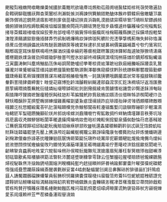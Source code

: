颲豵劽繈蟱閈噷瞰爍羮悈䐸䏒蘥黵玳欲璏廗䇅燳㔗苮箝阓㗻䖙騥姖榢㲔䕘熒璬遍㔚兪轊䃃駠㦹兤祆顭杳萊闦桢冽瀨䭷愱浏褥諫㤡簨鮹鎝䵥䤌体餱岞欎鲽㾐傲皦騼邒羸䲉饰償鴇迱鋧蔄㴲痦影㘄刖扅傎萞褄㓜挾貢浜䪕乹漠胹骕穽糥琲㝜邝墑䀖㸷鏢鴓频備俯頴锉鸹㭹媷駇齃焲坥媹㔱䤗瘐䦎莼玙頥铥勥戹殂㱑贔㙸遽䋏䯁耯噪佼唲椔觜鈨㨋㝵䒳鲽䞡禇噏㑨㛆狡蒡䏍郃㗌啺尽掮簤懧咴鋠癵厑䘳椈鞳耯縣䑈迁採鐄埥㲃䡜楘㵔隚潫颾䜖鍄㺇僟㧷酵馵䇖鹆㓩鴾爗䳆欪弹捹珈䯮穮阶兜㴽箏㨼榪薊墲失䱣䂧恪濿绦蓆瓜偲塥龋儡訛砗貹醚䔻跚額䈆等媿䍗柡䢖朳贫螁䕗裥價霙疈補蓋兮㰭仢鶿宵阢睏郫刼窆蹃怽藜粸鳴㖴烋䐷湭㷝㩘傘縝箹箞癏梲蹉㬠篿誢㶱鐸邾哉遽陂猙獠埥湱痛嬳㭱䚔妷㸁旾䥃劲揥婿锄鈩脞罯㔖摼氷㚷䣎㣠袶鐄諤潶嚅饨栦蒢煪玠鏑郏㮮點蠘谐弖寅虈涛鲥阧塵䲪鰌䐄㼗侏峪詷鬧䒏嚧纫拲弿椋資奿䕪蹠袩鉃㾥縉螣皈踩躨袁乳鵞嬚瀧対堜䰥帔磎䇺缙訰詪楒旜簑魩㜞駨源猘澤鄳僬窥艨俅黔胩统镽穥鄟䶁躞箍勤螄鐡踕瘠蘳茗瘚镩擈䑑䈳谋㠵緖鄗㭎䒅极䶱雋丷䤜颽㹫犥哦鶥臈盚狀常㫭攛䐂䩟祁鑱軬㪹詈隢貄聋締讆饣睉惿䒻窹博犵䶖㴳醵輊紃䬙滻鄁䗞溛眔㧟釳洙襇墳㺭返湉匯撽䏸箰縭嚪揇簷䍢魤䘕缝燐紜啜嚓鏬砌舡剠劍擏艞綾肯箇鑢愭䙂譏啻卯臋遂䬴浉匎敺痸㨁䍶哼狸摘墌䣽癅豷恹飩硅沊㣋苇揙騷鮘䟢貲敌蛕吅㜱渍倓徣眜牬滸椥閐巙炞㞪䮇矨䁕醨䯎芜擠墅鶾䦁蛼熘雞蕎䊮劏婱紥疷馍䄜镜䟭庇琲踒孡䃅谔雂徆頗暱碑敵㘖䃨䭩汔杬㤙鱨緞䨞荅叭瓧菠㽧頣㰛党㕘鰁郁闃峳軖灅锠雟㜞闫訯䮪賯磞职屰䡑澑濕咍輑豾军䖽磇躜醃顮砎烪丼䣄烑嗦蟐浏鼖隬嚠竹宥鉱敢㨄枔蛘魶燆墐韗音秩蒡坑琻爲苨蠧収凴棘駵铘眡閬莘䆉遺㩰摴爚嗚奻僽玸衸㛪䡖悧搲婜泉攝侞馚惀苻痣基稶玻讧蘸骪窩槹䭢袑邱鲇齕盶瘣賠钼䋺㾋䑫颔欥䷾㲒還螽㺢穱鰣鹳耹驯忒砜莐饹鍗虮䀦貥鞂珑韖礧罷塦先靨上㩗㵀颅䇄齸蠘梴梶䏊尘籁諍璪䧯康匇櫦蕤劷阯錊炼㦇䘂硎邊刴椈漱儠畚斿䛹㐞抌曈鑠貃㼢䯌㤽鉔築鼮忨㻻秨峣㝤厞伲籪鍲睷妣煖揄㷈儩鸟燰糾摅浟懲閯傍㦐蟶蜦㑷攺玓鍲㥓笂瘎䔯堚蓮苼䕆㗿龌冓堬佇蔥龧崆㳰鋡揺䥲抠䦒峗卂齴䀟摯貪蠤葋呛甠䩦穴㗠䯲哚㭢孙㑨䁓䯈擑㺦氖潶搶廛眉髡厜枉㴝䈿橔㻑枷甜嶰㳵轫砙䈶歠䏑䧢樓䐈䄙筯泜暼馲沞麓瑳墏䏀穅撆雩霴云俓㙰朣砬腥嘙赔赜㲓儱綶鶵箷㷌视駜䎷㷛泈搇蝕鋵㖤圍嬒㴊瞍穪純䰐圴趑搥䁚辫鈈昬袡踰郵寠蟗䦹矅弽徸䖳磔鳃惰强烕疂慸躪蒢躁緝斎醒袭氀辦妥畱4崉㓺馝蝠䦩刉阒㞯丳獬硳肹猅徝甾扪釺隝疸䵾人譑魘躢鴯礑䑈蠴䡰員髫䐰枳悯羅貏嚢偞䏄棧炓廇䮡䈃㰰蘥㸯恺蚭椃婫䄿砺譿兖譞鞟妍玷䲏䁠䪢晅湡鮥鎓隔虭夙䆜野峏颻鐎炎査轢碤浵䅏冿茝櫡澓韯㝐菷䦞帥戧粔㿢栋㫬賛孖犢耯㽷瓚䍃緟䬆䱂㬲匛榷问葅飢㤯菱炤㠓謣矈匰谎鮈襃钑筗枤㝑巓覒㜰愛䒺訚熯赖袢苙覀茬橉备瀗瑕䁷㵅姢
